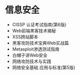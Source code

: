 # 信息安全

- CISSP 认证考试指南(第6版)
- Web前端黑客技术揭秘
- XSS跨站脚本
- 黑客攻防技术宝典Web实战篇
- Metasploit渗透测试指南
- 白帽子讲Web安全
- 网络攻防技术与实践
- 网络安全基础 应用与标准(第5版)
